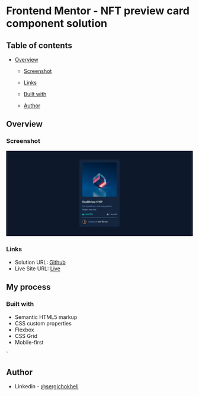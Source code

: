 # Frontend Mentor - NFT preview card component solution

## Table of contents

- [Overview](#overview)

  - [Screenshot](#screenshot)
  - [Links](#links)

  - [Built with](#built-with)
  - [Author](#author)

## Overview

### Screenshot

![](/screenshot/screenshot.jpg)

### Links

- Solution URL: [Github](https://github.com/sergichokheli/NFT-preview-card-component)
- Live Site URL: [Live ](https://sergichokheli.github.io/NFT-preview-card-component/)

## My process

### Built with

- Semantic HTML5 markup
- CSS custom properties
- Flexbox
- CSS Grid
- Mobile-first

`

## Author

- Linkedin - [@sergichokheli](https://www.linkedin.com/in/sergichokheli/)
